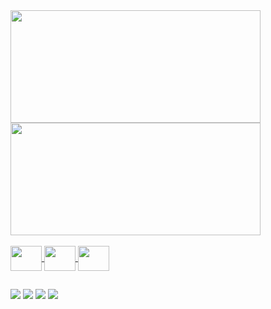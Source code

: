 
<div>
    <a href="https://github.com/maganharenan">
    <img width="400cm" height="180cm" src="https://github-readme-stats.vercel.app/api?username=maganharenan&show_icons=true&theme=tokyonight&border_radius=20"/>
    <img width="400cm" height="180cm" src="https://github-readme-stats.vercel.app/api/top-langs/?username=maganharenan&layout=compact&theme=tokyonight&border_radius=20"/>
</div>
  
<div style="display: inline_block"><br>
    <img align="center" alt="" height="40" width="50" src="https://cdn.jsdelivr.net/gh/devicons/devicon/icons/swift/swift-original.svg">
    <img align="center" alt="" height="40" width="50" src="https://cdn.jsdelivr.net/gh/devicons/devicon/icons/objectivec/objectivec-plain.svg">
    <img align="center" alt="" height="40" width="50" src="https://cdn.jsdelivr.net/gh/devicons/devicon/icons/java/java-original.svg">
</div>
  
##
  
<div>
    <a href="https://www.instagram.com/renan.maganha/" target="_blank"><img src="https://img.shields.io/badge/Instagram-E4405F?style=for-the-badge&logo=instagram&logoColor=white" target="_blank"/></a>
    <a href="https://www.linkedin.com/in/renanmaganha/" target="_blank"><img src="https://img.shields.io/badge/LinkedIn-0077B5?style=for-the-badge&logo=linkedin&logoColor=white" target="_blank"/></a>
  <a href="https://soundcloud.com/nero-maganha/tracks" target="_blank"><img src="https://img.shields.io/badge/SoundCloud-FF3300?style=for-the-badge&logo=soundcloud&logoColor=white" target="_blank"/></a>
  <a href="https://www.behance.net/maganharenan" target="_blank"><img src="https://img.shields.io/badge/Behance-0054F7?style=for-the-badge&logo=behance&logoColor=white" target="_blank"/></a>
  
</div>
